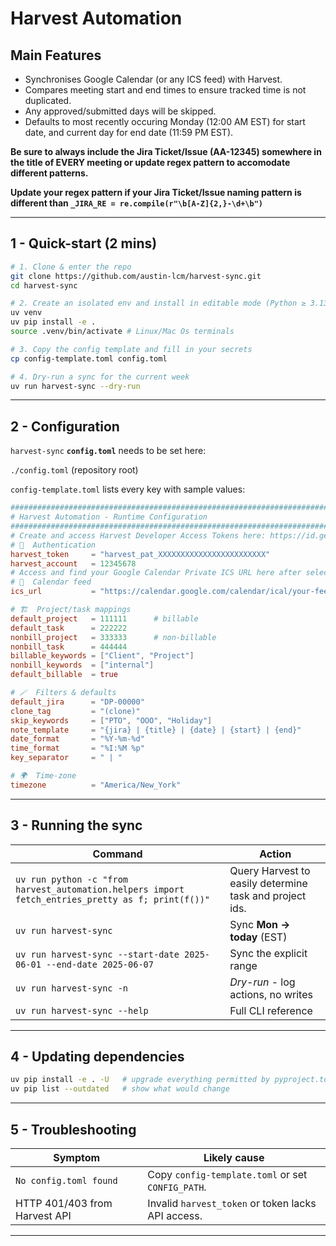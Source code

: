 # Harvest Automation

## Main Features
 - Synchronises Google Calendar (or any ICS feed) with Harvest.
 - Compares meeting start and end times to ensure tracked time is not duplicated.
 - Any approved/submitted days will be skipped.
 - Defaults to most recently occuring Monday (12:00 AM EST) for start date, and current day for end date (11:59 PM EST).

**Be sure to always include the Jira Ticket/Issue (AA-12345) somewhere in the title of EVERY meeting or update regex pattern to accomodate different patterns.**

**Update your regex pattern if your Jira Ticket/Issue naming pattern is different than `_JIRA_RE = re.compile(r"\b[A-Z]{2,}-\d+\b")`**



---

## 1 - Quick-start (2 mins)

```bash
# 1. Clone & enter the repo
git clone https://github.com/austin-lcm/harvest-sync.git
cd harvest-sync

# 2. Create an isolated env and install in editable mode (Python ≥ 3.13)
uv venv
uv pip install -e .
source .venv/bin/activate # Linux/Mac Os terminals

# 3. Copy the config template and fill in your secrets
cp config-template.toml config.toml

# 4. Dry-run a sync for the current week
uv run harvest-sync --dry-run
```

---

## 2 - Configuration

`harvest-sync` **`config.toml`** needs to be set here:

`./config.toml` (repository root)  


`config-template.toml` lists every key with sample values:

```toml
###############################################################################
# Harvest Automation - Runtime Configuration
###############################################################################
# Create and access Harvest Developer Access Tokens here: https://id.getharvest.com/developers
# 🔑  Authentication
harvest_token     = "harvest_pat_XXXXXXXXXXXXXXXXXXXXXXXX"
harvest_account   = 12345678
# Access and find your Google Calendar Private ICS URL here after selecting My calendars > {Your Name}: https://calendar.google.com/calendar/u/0/r
# 📅  Calendar feed
ics_url           = "https://calendar.google.com/calendar/ical/your-feed.ics"

# 🏗  Project/task mappings
default_project   = 111111      # billable
default_task      = 222222
nonbill_project   = 333333      # non-billable
nonbill_task      = 444444
billable_keywords = ["Client", "Project"]
nonbill_keywords  = ["internal"]
default_billable  = true

# 🪄  Filters & defaults
default_jira      = "DP-00000"
clone_tag         = "(clone)"
skip_keywords     = ["PTO", "OOO", "Holiday"]
note_template     = "{jira} | {title} | {date} | {start} | {end}"
date_format       = "%Y-%m-%d"
time_format       = "%I:%M %p"
key_separator     = " | "

# 🌍  Time-zone
timezone          = "America/New_York"
```

---

## 3 - Running the sync

| Command                                                                                        | Action                                    |
|------------------------------------------------------------------------------------------------|-------------------------------------------|
| `uv run python -c "from harvest_automation.helpers import fetch_entries_pretty as f; print(f())"`| Query Harvest to easily determine task and project ids. |
| `uv run harvest-sync`                                                                             | Sync **Mon → today** (EST)                |
| `uv run harvest-sync --start-date 2025-06-01 --end-date 2025-06-07`                               | Sync the explicit range                   |
| `uv run harvest-sync -n`                                                                          | *Dry-run* - log actions, no writes        |
| `uv run harvest-sync --help`                                                                      | Full CLI reference                        |

---

## 4 - Updating dependencies

```bash
uv pip install -e . -U   # upgrade everything permitted by pyproject.toml
uv pip list --outdated   # show what would change
```

---

## 5 - Troubleshooting

| Symptom                                                                  | Likely cause                                                        |
|--------------------------------------------------------------------------|---------------------------------------------------------------------|
| `No config.toml found`                                                   | Copy `config-template.toml` or set `CONFIG_PATH`.                   |
| HTTP 401/403 from Harvest API                                            | Invalid `harvest_token` or token lacks API access.                  |

---

